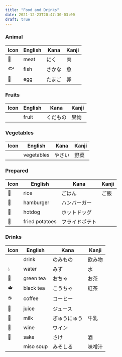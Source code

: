 ```yaml
---
title: "Food and Drinks"
date: 2021-12-23T20:47:30-03:00
draft: true
---
```

### Animal
| Icon | English | Kana   | Kanji |
|------|---------|--------|-------|
| 🥩   | meat    | にく   | 肉    |
| 🐟   | fish    | さかな | 魚    |
| 🥚   | egg     | たまご | 卵    |


### Fruits
| Icon | English | Kana     | Kanji |
|------|---------|----------|-------|
|      | fruit   | くだもの | 果物  |

### Vegetables
| Icon | English    | Kana     | Kanji |
|------|------------|----------|-------|
|      | vegetables | やさい   | 野菜  |

### Prepared
| Icon | English        | Kana           | Kanji |
|------|----------------|----------------|-------|
| 🍚   | rice           | ごはん         | ご飯  |
| 🍔   | hamburger      | ハンバーガー   |       |
| 🌭   | hotdog         | ホットドッグ   |       |
| 🍟   | fried potatoes | フライドポテト |       |


### Drinks
| Icon | English   | Kana         | Kanji  |
|------|-----------|--------------|--------|
|      | drink     | のみもの     | 飲み物 |
| 💧   | water     | みず         | 水     |
| 🍵   | green tea | おちゃ       | お茶   |
| 🫖    | black tea | こうちゃ     | 紅茶   |
| ☕   | coffee    | コーヒー     |        |
| 🧃   | juice     | ジュース     |        |
| 🥛   | milk      | ぎゅうにゅう | 牛乳   |
| 🍷   | wine      | ワイン       |        |
| 🍶   | sake      | さけ         | 酒     |
|      | miso soup | みそしる     | 味噌汁 |
